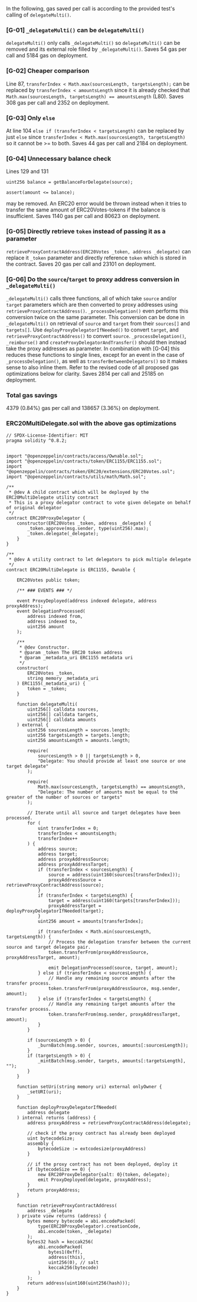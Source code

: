 In the following, gas saved per call is according to the provided test's calling of `delegateMulti()`.

### [G-01] `_delegateMulti()` can be `delegateMulti()`
`delegateMulti()` only calls `_delegateMulti()` so `delegateMulti()` can be removed and its external role filled by `_delegateMulti()`.
Saves 54 gas per call and 5184 gas on deployment.

### [G-02] Cheaper comparison
Line 87, `transferIndex < Math.max(sourcesLength, targetsLength);` can be replaced by `transferIndex < amountsLength` since it is already checked that `Math.max(sourcesLength, targetsLength) == amountsLength` (L80).
Saves 308 gas per call and 2352 on deployment.

### [G-03] Only `else`
At line 104 `else if (transferIndex < targetsLength)` can be replaced by just `else` since `transferIndex < Math.max(sourcesLength, targetsLength)` so it cannot be >= to both.
Saves 44 gas per call and 2184 on deployment.

### [G-04] Unnecessary balance check
Lines 129 and 131
```solidity
uint256 balance = getBalanceForDelegate(source);

assert(amount <= balance);
```
may be removed. An ERC20 error would be thrown instead when it tries to transfer the same amount of ERC20Votes-tokens if the balance is insufficient.
Saves 1140 gas per call and 80623 on deployment.

### [G-05] Directly retrieve `token` instead of passing it as a parameter
`retrieveProxyContractAddress(ERC20Votes _token, address _delegate)` can replace it `_token` parameter and directly reference `token` which is stored in the contract.
Saves 20 gas per call and 23101 on deployment.

### [G-06] Do the `source`/`target` to proxy address conversion in `_delegateMulti()`
`_delegateMulti()` calls three functions, all of which take `source` and/or `target` parameters which are then converted to proxy addresses using `retrieveProxyContractAddress()`. `_processDelegation()` even performs this conversion twice on the same parameter.
This conversion can be done in `_delegateMulti()` on retrieval of `source` and `target` from their `sources[]` and `targets[]`. Use `deployProxyDelegatorIfNeeded()` to convert `target`, and `retrieveProxyContractAddress()` to convert `source`. `_processDelegation()`, `_reimburse()` and `createProxyDelegatorAndTransfer()` should then instead take the proxy addresses as parameter.
In combination with [G-04] this reduces these functions to single lines, except for an event in the case of `_processDelegation()`, as well as `transferBetweenDelegators()` so it makes sense to also inline them. Refer to the revised code of all proposed gas optimizations below for clarity.
Saves 2814 per call and 25185 on deployment.

### Total gas savings
4379 (0.84%) gas per call and 138657 (3.36%) on deployment.

### ERC20MultiDelegate.sol with the above gas optimizations
```solidity
// SPDX-License-Identifier: MIT
pragma solidity ^0.8.2;


import "@openzeppelin/contracts/access/Ownable.sol";
import "@openzeppelin/contracts/token/ERC1155/ERC1155.sol";
import "@openzeppelin/contracts/token/ERC20/extensions/ERC20Votes.sol";
import "@openzeppelin/contracts/utils/math/Math.sol";

/**
 * @dev A child contract which will be deployed by the ERC20MultiDelegate utility contract
 * This is a proxy delegator contract to vote given delegate on behalf of original delegator
 */
contract ERC20ProxyDelegator {
    constructor(ERC20Votes _token, address _delegate) {
        _token.approve(msg.sender, type(uint256).max);
        _token.delegate(_delegate);
    }
}

/**
 * @dev A utility contract to let delegators to pick multiple delegate
 */
contract ERC20MultiDelegate is ERC1155, Ownable {

    ERC20Votes public token;

    /** ### EVENTS ### */

    event ProxyDeployed(address indexed delegate, address proxyAddress);
    event DelegationProcessed(
        address indexed from,
        address indexed to,
        uint256 amount
    );

    /**
     * @dev Constructor.
     * @param _token The ERC20 token address
     * @param _metadata_uri ERC1155 metadata uri
     */
    constructor(
        ERC20Votes _token,
        string memory _metadata_uri
    ) ERC1155(_metadata_uri) {
        token = _token;
    }

    function delegateMulti(
        uint256[] calldata sources,
        uint256[] calldata targets,
        uint256[] calldata amounts
    ) external {
        uint256 sourcesLength = sources.length;
        uint256 targetsLength = targets.length;
        uint256 amountsLength = amounts.length;

        require(
            sourcesLength > 0 || targetsLength > 0,
            "Delegate: You should provide at least one source or one target delegate"
        );

        require(
            Math.max(sourcesLength, targetsLength) == amountsLength,
            "Delegate: The number of amounts must be equal to the greater of the number of sources or targets"
        );

        // Iterate until all source and target delegates have been processed.
        for (
            uint transferIndex = 0;
            transferIndex < amountsLength;
            transferIndex++
        ) {
            address source;
            address target;
            address proxyAddressSource;
            address proxyAddressTarget;
            if (transferIndex < sourcesLength) {
                source = address(uint160(sources[transferIndex]));
                proxyAddressSource = retrieveProxyContractAddress(source);
            }
            if (transferIndex < targetsLength) {
                target = address(uint160(targets[transferIndex]));
                proxyAddressTarget = deployProxyDelegatorIfNeeded(target);
            }
            uint256 amount = amounts[transferIndex];

            if (transferIndex < Math.min(sourcesLength, targetsLength)) {
                // Process the delegation transfer between the current source and target delegate pair.
                token.transferFrom(proxyAddressSource, proxyAddressTarget, amount);

                emit DelegationProcessed(source, target, amount);
            } else if (transferIndex < sourcesLength) {
                // Handle any remaining source amounts after the transfer process.
                token.transferFrom(proxyAddressSource, msg.sender, amount);
            } else if (transferIndex < targetsLength) {
                // Handle any remaining target amounts after the transfer process.
                token.transferFrom(msg.sender, proxyAddressTarget, amount);
            }
        }

        if (sourcesLength > 0) {
            _burnBatch(msg.sender, sources, amounts[:sourcesLength]);
        }
        if (targetsLength > 0) {
            _mintBatch(msg.sender, targets, amounts[:targetsLength], "");
        }
    }

    function setUri(string memory uri) external onlyOwner {
        _setURI(uri);
    }

    function deployProxyDelegatorIfNeeded(
        address delegate
    ) internal returns (address) {
        address proxyAddress = retrieveProxyContractAddress(delegate);

        // check if the proxy contract has already been deployed
        uint bytecodeSize;
        assembly {
            bytecodeSize := extcodesize(proxyAddress)
        }

        // if the proxy contract has not been deployed, deploy it
        if (bytecodeSize == 0) {
            new ERC20ProxyDelegator{salt: 0}(token, delegate);
            emit ProxyDeployed(delegate, proxyAddress);
        }
        return proxyAddress;
    }

    function retrieveProxyContractAddress(
        address _delegate
    ) private view returns (address) {
        bytes memory bytecode = abi.encodePacked(
            type(ERC20ProxyDelegator).creationCode, 
            abi.encode(token, _delegate)
        );
        bytes32 hash = keccak256(
            abi.encodePacked(
                bytes1(0xff),
                address(this),
                uint256(0), // salt
                keccak256(bytecode)
            )
        );
        return address(uint160(uint256(hash)));
    }
}
```